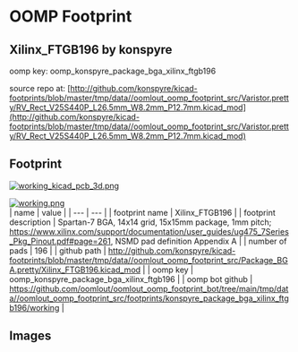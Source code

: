 # OOMP Footprint  
## Xilinx_FTGB196  by konspyre  
  
oomp key: oomp_konspyre_package_bga_xilinx_ftgb196  
  
source repo at: [http://github.com/konspyre/kicad-footprints/blob/master/tmp/data//oomlout_oomp_footprint_src/Varistor.pretty/RV_Rect_V25S440P_L26.5mm_W8.2mm_P12.7mm.kicad_mod](http://github.com/konspyre/kicad-footprints/blob/master/tmp/data//oomlout_oomp_footprint_src/Varistor.pretty/RV_Rect_V25S440P_L26.5mm_W8.2mm_P12.7mm.kicad_mod)  
## Footprint  
  
[![working_kicad_pcb_3d.png](working_kicad_pcb_3d_600.png)](working_kicad_pcb_3d.png)  
  
[![working.png](working_600.png)](working.png)  
| name | value | 
| --- | --- | 
| footprint name | Xilinx_FTGB196 | 
| footprint description | Spartan-7 BGA, 14x14 grid, 15x15mm package, 1mm pitch; https://www.xilinx.com/support/documentation/user_guides/ug475_7Series_Pkg_Pinout.pdf#page=261, NSMD pad definition Appendix A | 
| number of pads | 196 | 
| github path | http://github.com/konspyre/kicad-footprints/blob/master/tmp/data//oomlout_oomp_footprint_src/Package_BGA.pretty/Xilinx_FTGB196.kicad_mod | 
| oomp key | oomp_konspyre_package_bga_xilinx_ftgb196 | 
| oomp bot github | https://github.com/oomlout/oomlout_oomp_footprint_bot/tree/main/tmp/data//oomlout_oomp_footprint_src/footprints/konspyre_package_bga_xilinx_ftgb196/working | 
## Images  
